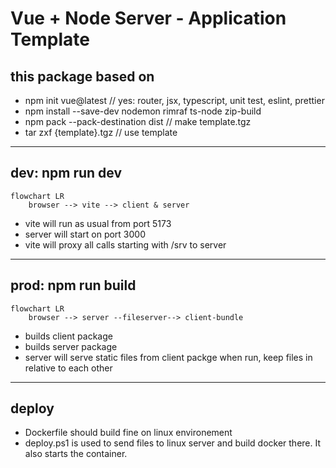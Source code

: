 # Vue + Node Server - Application Template
## this package based on
- npm init vue@latest // yes: router, jsx, typescript, unit test, eslint, prettier
- npm install --save-dev nodemon rimraf ts-node zip-build
- npm pack --pack-destination dist // make template.tgz
- tar zxf {template}.tgz // use template

---
## dev: npm run dev
```mermaid
flowchart LR
    browser --> vite --> client & server
```
- vite will run as usual from port 5173
- server will start on port 3000
- vite will proxy all calls starting with /srv to server

---
## prod: npm run build
```mermaid
flowchart LR
    browser --> server --fileserver--> client-bundle
```
- builds client package
- builds server package
- server will serve static files from client packge when run, keep files in relative to each other

---
## deploy
- Dockerfile should build fine on linux environement
- deploy.ps1 is used to send files to linux server and build docker there.  It also starts the container.
